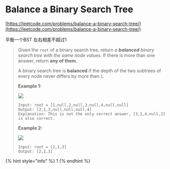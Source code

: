 # Balance a Binary Search Tree

[https://leetcode.com/problems/balance-a-binary-search-tree/](https://leetcode.com/problems/balance-a-binary-search-tree/)

平衡一个BST 左右相差不超过1

> Given the `root` of a binary search tree, return _a **balanced** binary search tree with the same node values_. If there is more than one answer, return **any of them**.
>
> A binary search tree is **balanced** if the depth of the two subtrees of every node never differs by more than `1`.
>
> &#x20;
>
> **Example 1:**
>
> ![](https://assets.leetcode.com/uploads/2021/08/10/balance1-tree.jpg)
>
> ```
> Input: root = [1,null,2,null,3,null,4,null,null]
> Output: [2,1,3,null,null,null,4]
> Explanation: This is not the only correct answer, [3,1,4,null,2] is also correct.
> ```
>
> **Example 2:**
>
> ![](https://assets.leetcode.com/uploads/2021/08/10/balanced2-tree.jpg)
>
> ```
> Input: root = [2,1,3]
> Output: [2,1,3]
> ```

{% hint style="info" %}
1
{% endhint %}
